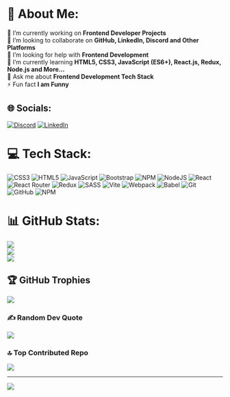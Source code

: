 # 💫 About Me:
🔭 I’m currently working on **Frontend Developer Projects**<br>👯 I’m looking to collaborate on **GitHub, LinkedIn, Discord and Other Platforms**<br>🤝 I’m looking for help with **Frontend Development**<br>🌱 I’m currently learning **HTML5, CSS3, JavaScript (ES6+), React.js, Redux, Node.js and More...** <br>💬 Ask me about **Frontend Development Tech Stack**<br>⚡ Fun fact **I am Funny**


## 🌐 Socials:
[![Discord](https://img.shields.io/badge/Discord-%237289DA.svg?logo=discord&logoColor=white)](https://discord.gg/narendra7821) [![LinkedIn](https://img.shields.io/badge/LinkedIn-%230077B5.svg?logo=linkedin&logoColor=white)](https://linkedin.com/in/narendra-koya) 

# 💻 Tech Stack:
![CSS3](https://img.shields.io/badge/css3-%231572B6.svg?style=plastic&logo=css3&logoColor=white) ![HTML5](https://img.shields.io/badge/html5-%23E34F26.svg?style=plastic&logo=html5&logoColor=white) ![JavaScript](https://img.shields.io/badge/javascript-%23323330.svg?style=plastic&logo=javascript&logoColor=%23F7DF1E) ![Bootstrap](https://img.shields.io/badge/bootstrap-%238511FA.svg?style=plastic&logo=bootstrap&logoColor=white) ![NPM](https://img.shields.io/badge/NPM-%23CB3837.svg?style=plastic&logo=npm&logoColor=white) ![NodeJS](https://img.shields.io/badge/node.js-6DA55F?style=plastic&logo=node.js&logoColor=white) ![React](https://img.shields.io/badge/react-%2320232a.svg?style=plastic&logo=react&logoColor=%2361DAFB) ![React Router](https://img.shields.io/badge/React_Router-CA4245?style=plastic&logo=react-router&logoColor=white) ![Redux](https://img.shields.io/badge/redux-%23593d88.svg?style=plastic&logo=redux&logoColor=white) ![SASS](https://img.shields.io/badge/SASS-hotpink.svg?style=plastic&logo=SASS&logoColor=white) ![Vite](https://img.shields.io/badge/vite-%23646CFF.svg?style=plastic&logo=vite&logoColor=white) ![Webpack](https://img.shields.io/badge/webpack-%238DD6F9.svg?style=plastic&logo=webpack&logoColor=black) ![Babel](https://img.shields.io/badge/Babel-F9DC3e?style=plastic&logo=babel&logoColor=black) ![Git](https://img.shields.io/badge/git-%23F05033.svg?style=plastic&logo=git&logoColor=white) ![GitHub](https://img.shields.io/badge/github-%23121011.svg?style=plastic&logo=github&logoColor=white) ![NPM](https://img.shields.io/badge/NPM-%23CB3837.svg?style=plastic&logo=npm&logoColor=white)
# 📊 GitHub Stats:
![](https://github-readme-stats.vercel.app/api?username=NarendraKoya999&theme=dark&hide_border=true&include_all_commits=false&count_private=false)<br/>
![](https://github-readme-streak-stats.herokuapp.com/?user=NarendraKoya999&theme=dark&hide_border=true)<br/>
![](https://github-readme-stats.vercel.app/api/top-langs/?username=NarendraKoya999&theme=dark&hide_border=true&include_all_commits=false&count_private=false&layout=compact)

## 🏆 GitHub Trophies
![](https://github-profile-trophy.vercel.app/?username=NarendraKoya999&theme=default&no-frame=false&no-bg=false&margin-w=4)

### ✍️ Random Dev Quote
![](https://quotes-github-readme.vercel.app/api?type=horizontal&theme=light)

### 🔝 Top Contributed Repo
![](https://github-contributor-stats.vercel.app/api?username=NarendraKoya999&limit=5&theme=default&combine_all_yearly_contributions=true)

---
[![](https://visitcount.itsvg.in/api?id=NarendraKoya999&icon=0&color=0)](https://visitcount.itsvg.in)

<!-- Proudly created with GPRM ( https://gprm.itsvg.in ) -->
